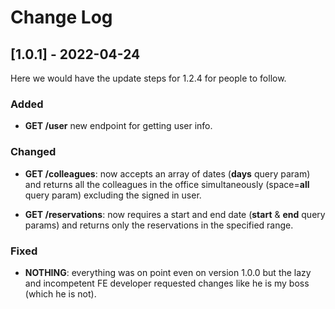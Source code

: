 # Change Log

## [1.0.1] - 2022-04-24
  
Here we would have the update steps for 1.2.4 for people to follow.
 
### Added

- **GET /user** new endpoint for getting user info.
 
### Changed
  
- **GET /colleagues**: now accepts an array of dates (**days** query param) and returns all the colleagues in the office simultaneously (space=**all** query param) excluding the signed in user.

- **GET /reservations**: now requires a start and end date (**start** & **end** query params) and returns only the reservations in the specified range.
 
### Fixed
 
- **NOTHING**: everything was on point even on version 1.0.0 but the lazy and incompetent FE developer requested changes like he is my boss (which he is not).